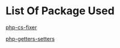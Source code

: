<h1> List Of Package Used </h1>

[php-cs-fixer](https://atom.io/packages/php-cs-fixer)

[php-getters-setters](https://atom.io/packages/php-getters-setters)
